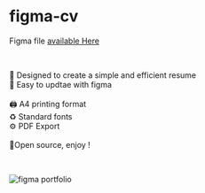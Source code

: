 # figma-cv

Figma file
<a target="_blank" href="https://www.figma.com/c/file/777098881940669714" title="Figma Resume / CV">available Here</a>

<br/>

🎨 Designed to create a simple and efficient resume<br/>
🦄 Easy to updtae with figma<br/>
<br/>
🖨 A4 printing format<br/>
♻️ Standard fonts<br/>
⚙️ PDF Export<br/>
<br/>
🎁Open source, enjoy !

<br/>

![figma portfolio](https://cdn.dribbble.com/users/154847/screenshots/7826023/media/addeb06400ee651a248245c290049d7f.png "figma cv")



